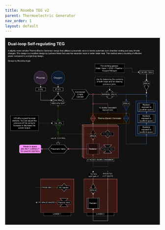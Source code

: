 ```yaml
---
title: Roomba TEG v2
parent: Thermoelectric Generator
nav_order: 1
layout: default
---
```


![image](/resources/atmos/roombategv2.png)
